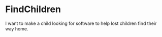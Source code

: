 # FindChildren
I want to make a child looking for software to help lost children find their way home.
